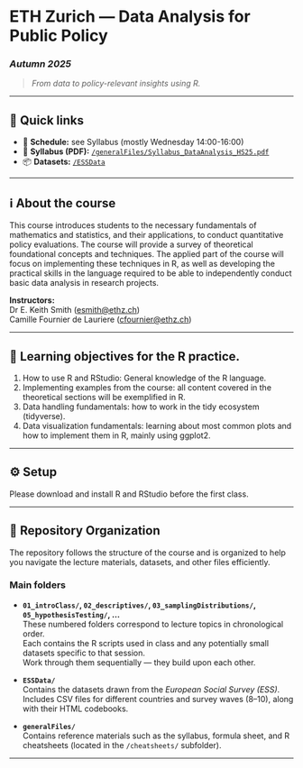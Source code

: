 # ETH Zurich — Data Analysis for Public Policy 
### *Autumn 2025*
> *From data to policy-relevant insights using R.*

---

## 🔗 Quick links

- 📅 **Schedule:** see Syllabus (mostly Wednesday 14:00-16:00)
- 🧾 **Syllabus (PDF):** [`/generalFiles/Syllabus_DataAnalysis_HS25.pdf`](./generalFiles/Syllabus_DataAnalysis_HS25.pdf) 
- 📦 **Datasets:** [`/ESSData`](./ESSData)  

<!-- 🧪 **Assignments:** [`/assignments`](./assignments) -->
<!-- 📊 **Extra materials:** [`/extra`](./extra) -->

---

## ℹ️ About the course

This course introduces students to the necessary fundamentals of mathematics and statistics, and their applications, to conduct quantitative policy evaluations.
The course will provide a survey of theoretical foundational concepts and techniques. The applied part
of the course will focus on implementing these techniques in R, as well as developing the
practical skills in the language required to be able to independently conduct basic data analysis in research projects.

**Instructors:**  
Dr E. Keith Smith ([esmith@ethz.ch](mailto:esmith@ethz.ch))  
Camille Fournier de Lauriere ([cfournier@ethz.ch](mailto:cfournier@ethz.ch))

---

## 🎯 Learning objectives for the R practice.

1. How to use R and RStudio: General knowledge of the R language.
2. Implementing examples from the course: all content covered in the theoretical sections will be
exemplified in R.
3. Data handling fundamentals: how to work in the tidy ecosystem (tidyverse).
4. Data visualization fundamentals: learning about most common plots and how to implement them in R,
mainly using ggplot2.

---

## ⚙️ Setup

Please download and install R and RStudio before the first class.

---

## 📁 Repository Organization

The repository follows the structure of the course and is organized to help you navigate the lecture materials, datasets, and other files efficiently.

### Main folders

- **`01_introClass/`, `02_descriptives/`, `03_samplingDistributions/`, `05_hypothesisTesting/`, …**  
  These numbered folders correspond to lecture topics in chronological order.  
  Each contains the R scripts used in class and any potentially small datasets specific to that session.  
  Work through them sequentially — they build upon each other.

- **`ESSData/`**  
  Contains the datasets drawn from the *European Social Survey (ESS)*.  
  Includes CSV files for different countries and survey waves (8–10), along with their HTML codebooks.  

- **`generalFiles/`**  
  Contains reference materials such as the syllabus, formula sheet, and R cheatsheets (located in the `/cheatsheets/` subfolder).

---
